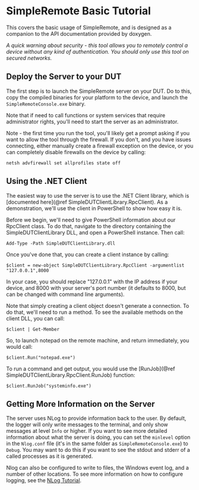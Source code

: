 # SimpleRemote Basic Tutorial #
This covers the basic usage of SimpleRemote, and is designed as a companion to the API documentation
provided by doxygen. 

*A quick warning about security - this tool allows you to remotely control a device without any kind of 
authentication. You should only use this tool on secured networks.*

## Deploy the Server to your DUT ##
The first step is to launch the SimpleRemote server on your DUT. Do to this, copy the compiled binaries for
your platform to the device, and launch the `SimpleRemoteConsole.exe` binary. 

Note that if need to call functions or system services that require administrator rights, you'll need
to start the server as an administrator. 

Note - the first time you run the tool, you'll likely get a prompt asking if you want to allow the tool
through the firewall. If you don't, and you have issues connecting, either manually create a firewall
exception on the device, or you can completely disable firewalls on the device by calling:

    netsh advfirewall set allprofiles state off

## Using the .NET Client ## 
The easiest way to use the server is to use the .NET Client library, which is
[documented here](@ref SimpleDUTClientLibrary.RpcClient). As a demonstration, we'll use the client
in PowerShell to show how easy it is.

Before we begin, we'll need to give PowerShell information about our RpcClient class. To do that,
navigate to the directory containing the SimpleDUTClientLibrary DLL, and open a PowerShell instance. Then call:

    Add-Type -Path SimpleDUTClientLibrary.dll

Once you've done that, you can create a client instance by calling:

    $client = new-object SimpleDUTClientLibrary.RpcClient -argumentlist "127.0.0.1",8000

In your case, you should replace "127.0.0.1" with the IP address if your device, and 8000 with your
server's port number (it defaults to 8000, but can be changed with command line arguments).

Note that simply creating a client object doesn't generate a connection. To do that, we'll need
to run a method. To see the available methods on the client DLL, you can call:

    $client | Get-Member

So, to launch notepad on the remote machine, and return immediately, you would call:

    $client.Run("notepad.exe")

To run a command and get output, you would use the [RunJob](@ref SimpleDUTClientLibrary.RpcClient.RunJob) function:

    $client.RunJob("systeminfo.exe")

## Getting More Information on the Server ##
The server uses NLog to provide information back to the user. By default, the logger will only write messages
to the terminal, and only show messages at level `Info` or higher. If you want to see more detailed information
about what the server is doing, you can set the `minlevel` option in the `Nlog.conf` file (it's in the same
folder as `SimpleRemoteConsole.exe`) to `Debug`. You may want to do this if you want to see the stdout and stderr
of a called processes as it is generated. 

Nlog can also be configured to write to files, the Windows event log, and a number of other locations. To see more
information on how to configure logging, see the [NLog Tutorial](https://github.com/NLog/NLog/wiki/Tutorial#configuration).